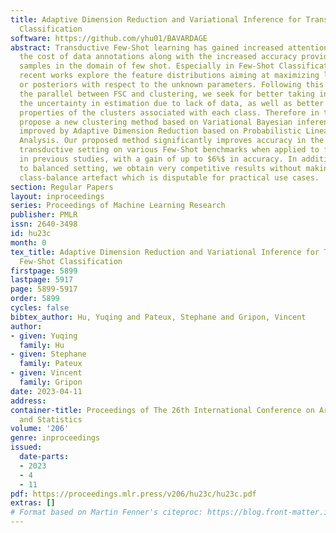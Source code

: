 ```yaml
---
title: Adaptive Dimension Reduction and Variational Inference for Transductive Few-Shot
  Classification
software: https://github.com/yhu01/BAVARDAGE
abstract: Transductive Few-Shot learning has gained increased attention nowadays considering
  the cost of data annotations along with the increased accuracy provided by unlabelled
  samples in the domain of few shot. Especially in Few-Shot Classification (FSC),
  recent works explore the feature distributions aiming at maximizing likelihoods
  or posteriors with respect to the unknown parameters. Following this vein, and considering
  the parallel between FSC and clustering, we seek for better taking into account
  the uncertainty in estimation due to lack of data, as well as better statistical
  properties of the clusters associated with each class. Therefore in this paper we
  propose a new clustering method based on Variational Bayesian inference, further
  improved by Adaptive Dimension Reduction based on Probabilistic Linear Discriminant
  Analysis. Our proposed method significantly improves accuracy in the realistic unbalanced
  transductive setting on various Few-Shot benchmarks when applied to features used
  in previous studies, with a gain of up to $6%$ in accuracy. In addition, when applied
  to balanced setting, we obtain very competitive results without making use of the
  class-balance artefact which is disputable for practical use cases.
section: Regular Papers
layout: inproceedings
series: Proceedings of Machine Learning Research
publisher: PMLR
issn: 2640-3498
id: hu23c
month: 0
tex_title: Adaptive Dimension Reduction and Variational Inference for Transductive
  Few-Shot Classification
firstpage: 5899
lastpage: 5917
page: 5899-5917
order: 5899
cycles: false
bibtex_author: Hu, Yuqing and Pateux, Stephane and Gripon, Vincent
author:
- given: Yuqing
  family: Hu
- given: Stephane
  family: Pateux
- given: Vincent
  family: Gripon
date: 2023-04-11
address:
container-title: Proceedings of The 26th International Conference on Artificial Intelligence
  and Statistics
volume: '206'
genre: inproceedings
issued:
  date-parts:
  - 2023
  - 4
  - 11
pdf: https://proceedings.mlr.press/v206/hu23c/hu23c.pdf
extras: []
# Format based on Martin Fenner's citeproc: https://blog.front-matter.io/posts/citeproc-yaml-for-bibliographies/
---
```

